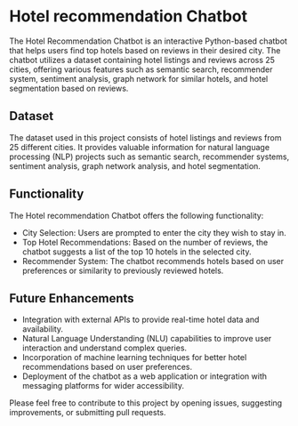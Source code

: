 # Hotel recommendation Chatbot

The Hotel Recommendation Chatbot is an interactive Python-based chatbot that helps users find top hotels based on reviews in their desired city. The chatbot utilizes a dataset containing hotel listings and reviews across 25 cities, offering various features such as semantic search, recommender system, sentiment analysis, graph network for similar hotels, and hotel segmentation based on reviews.

## Dataset
The dataset used in this project consists of hotel listings and reviews from 25 different cities. It provides valuable information for natural language processing (NLP) projects such as semantic search, recommender systems, sentiment analysis, graph network analysis, and hotel segmentation.

## Functionality
The Hotel recommendation Chatbot offers the following functionality:

* City Selection: Users are prompted to enter the city they wish to stay in.
* Top Hotel Recommendations: Based on the number of reviews, the chatbot suggests a list of the top 10 hotels in the selected city.
* Recommender System: The chatbot recommends hotels based on user preferences or similarity to previously reviewed hotels.

## Future Enhancements
* Integration with external APIs to provide real-time hotel data and availability.
* Natural Language Understanding (NLU) capabilities to improve user interaction and understand complex queries.
* Incorporation of machine learning techniques for better hotel recommendations based on user preferences.
* Deployment of the chatbot as a web application or integration with messaging platforms for wider accessibility.


Please feel free to contribute to this project by opening issues, suggesting improvements, or submitting pull requests.
